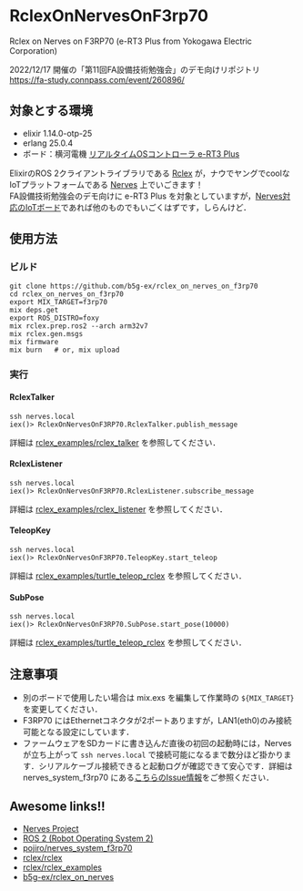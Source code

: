 # RclexOnNervesOnF3rp70

Rclex on Nerves on F3RP70 (e-RT3 Plus from Yokogawa Electric Corporation)

2022/12/17 開催の「第11回FA設備技術勉強会」のデモ向けリポジトリ  
https://fa-study.connpass.com/event/260896/

## 対象とする環境

- elixir 1.14.0-otp-25
- erlang 25.0.4
- ボード：横河電機 [リアルタイムOSコントローラ e-RT3 Plus](https://www.yokogawa.co.jp/solutions/products-and-services/control/control-devices/real-time-os-controller/)

ElixirのROS 2クライアントライブラリである [Rclex](https://hex.pm/packages/rclex) が，ナウでヤングでcoolなIoTプラットフォームである [Nerves](https://www.nerves-project.org/) 上でいごきます！  
FA設備技術勉強会のデモ向けに e-RT3 Plus を対象としていますが，[Nerves対応のIoTボード](https://hexdocs.pm/nerves/targets.html)であれば他のものでもいごくはずです，しらんけど．

## 使用方法

### ビルド

```
git clone https://github.com/b5g-ex/rclex_on_nerves_on_f3rp70
cd rclex_on_nerves_on_f3rp70
export MIX_TARGET=f3rp70
mix deps.get
export ROS_DISTRO=foxy
mix rclex.prep.ros2 --arch arm32v7
mix rclex.gen.msgs
mix firmware
mix burn   # or, mix upload
```

### 実行

#### RclexTalker

```
ssh nerves.local
iex()> RclexOnNervesOnF3RP70.RclexTalker.publish_message
```

詳細は [rclex_examples/rclex_talker](https://github.com/rclex/rclex_examples/tree/main/rclex_talker) を参照してください．

#### RclexListener

```
ssh nerves.local
iex()> RclexOnNervesOnF3RP70.RclexListener.subscribe_message
```

詳細は [rclex_examples/rclex_listener](https://github.com/rclex/rclex_examples/tree/main/rclex_listener) を参照してください．

#### TeleopKey

```
ssh nerves.local
iex()> RclexOnNervesOnF3RP70.TeleopKey.start_teleop
```

詳細は [rclex_examples/turtle_teleop_rclex](https://github.com/rclex/rclex_examples/tree/main/turtle_teleop_rclex#teleoperation-from-key-input) を参照してください．

#### SubPose

```
ssh nerves.local
iex()> RclexOnNervesOnF3RP70.SubPose.start_pose(10000)
```

詳細は [rclex_examples/turtle_teleop_rclex](https://github.com/rclex/rclex_examples/tree/main/turtle_teleop_rclex#subsription-of-pose) を参照してください．

## 注意事項

- 別のボードで使用したい場合は mix.exs を編集して作業時の `${MIX_TARGET}` を変更してください．
- F3RP70 にはEthernetコネクタが2ポートありますが，LAN1(eth0)のみ接続可能となる設定にしています．
- ファームウェアをSDカードに書き込んだ直後の初回の起動時には，Nervesが立ち上がって `ssh nerves.local` で接続可能になるまで数分ほど掛かります．シリアルケーブル接続できると起動ログが確認できて安心です．詳細は nerves_system_f3rp70 にある[こちらのIssue情報](https://github.com/pojiro/nerves_system_f3rp70/issues/9)をご参照ください．

## Awesome links!!

* [Nerves Project](https://www.nerves-project.org/)
* [ROS 2 (Robot Operating System 2)](https://docs.ros.org/en/foxy/index.html)
* [pojiro/nerves_system_f3rp70](https://github.com/pojiro/nerves_system_f3rp70)
* [rclex/rclex](https://github.com/rclex/rclex)
* [rclex/rclex_examples](https://github.com/rclex/rclex_examples)
* [b5g-ex/rclex_on_nerves](https://github.com/b5g-ex/rclex_on_nerves)
